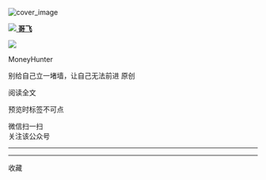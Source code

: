 ![cover_image](https://mmbiz.qpic.cn/mmbiz_jpg/NhJiaf7WsXcwf1YYibiaVCbictO3XaVPSNyibno1lGmfy6LicCVoIS3NXCwx3whYAu0fYKC1NLdL9fWEia9gNDQLLQjjQ/0?wx_fmt=jpeg)

[
![](http://mmbiz.qpic.cn/mmbiz_png/LBrX00GQeicsQIcEZg1UMapobh9KDpNHpFI7CNXVq0Z4zQD6zVia7KGl8iacciaFNPCa3Cic1TKp4h7tYY9doIQ3eRg/0?wx_fmt=png)
**哥飞** ](javascript:;)

![](http://wx.qlogo.cn/mmhead/Q3auHgzwzM5wUT7SgrUfwriaAUrQjH3YS8Fic8hjzU0qicM4uHMxb4oSw/0)

MoneyHunter

别给自己立一堵墙，让自己无法前进  原创

阅读全文

预览时标签不可点

微信扫一扫  
关注该公众号





****



****



  收藏

